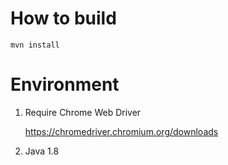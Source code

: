 # How to build
```
mvn install
```

# Environment 
1. Require Chrome Web Driver

    https://chromedriver.chromium.org/downloads

2. Java 1.8

